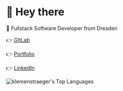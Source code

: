 # :wave: Hey there

:school_satchel: Fullstack Software Developer from Dresden

:point_right: [GitLab](https://gitlab.com/klemenstraeger)

:point_right: [Portfolio](https://www.klemenstraeger.dev/)

:point_right: [LinkedIn](https://www.linkedin.com/in/klemens-tr%C3%A4ger-003b68198/)



![klemenstraeger's Top Languages](https://github-readme-stats.vercel.app/api/top-langs/?username=klemenstraeger&theme=vue-dark&show_icons=true&hide_border=false&layout=compact)
